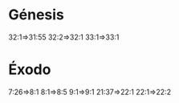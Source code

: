 # Génesis
32:1=>31:55 32:2=>32:1 33:1=>33:1
# Éxodo
7:26=>8:1 8:1=>8:5 9:1=>9:1 21:37=>22:1 22:1=>22:2
